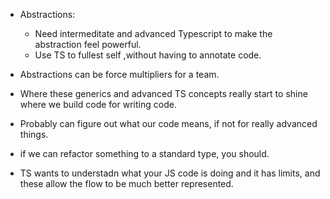 - Abstractions:
  - Need intermeditate and advanced Typescript to make the abstraction feel powerful.
  - Use TS to fullest self ,without having to annotate code.

- Abstractions can be force multipliers for a team.
- Where these generics and advanced TS concepts really start to shine where we build code for writing code.
- Probably can figure out what our code means, if not for really advanced things.

- if we can refactor something to a standard type, you should.

- TS wants to understadn what your JS code is doing and it has limits, and these allow the flow to be much better represented. 
